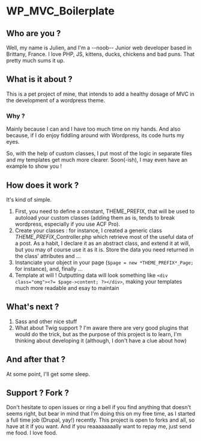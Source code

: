 # WP_MVC_Boilerplate
## Who are you ?
Well, my name is Julien, and I'm a --noob-- Junior web developer based in Brittany, France. I love PHP, JS, kittens, ducks, chickens and bad puns. That pretty much sums it up.

## What is it about ?

This is a pet project of mine, that intends to add a healthy dosage of MVC in the development of a wordpress theme.
### Why ?
Mainly because I can and I have too much time on my hands. And also because, if I do enjoy fiddling around with Wordpress, its code hurts my eyes.

So, with the help of custom classes, I put most of the logic in separate files and my templates get much more clearer. Soon(-ish), I may even have an example to show you !

## How does it work ?

It's kind of simple. 
1. First, you need to define a constant, THEME_PREFIX, that will be used to autoload your custom classes (adding them as is, tends to break wordpress, especially if you use ACF Pro).
2. Create your classes : for instance, I created a generic class *THEME_PREFIX*_Controller.php which retrieve most of the useful data of a post. As a habit, I declare it as an abstract class, and extend it at will, but you may of course use it as it is. Store the data you need returned in the class' attributes and ...
3. Instanciate your object in your page (```$page = new *THEME_PREFIX*_Page;``` for instance), and, finally ...
4. Template at will ! Outputting data will look something like ```<div class="omg"><?= $page->content; ?></div>```, making your templates much more readable and esay to maintain

## What's next ?
1. Sass and other nice stuff
2. What about Twig support ? I'm aware there are very good plugins that would do the trick, but as the purpose of this project is to learn, I'm thinking about developing it (although, I don't have a clue about how)

## And after that ?
At some point, I'll get some sleep.

## Support ? Fork ?
Don't hesitate to open issues or ring a bell if you find anything that doesn't seems right, but bear in mind that I'm doing this on my free time, as I started a full time job (Drupal, yay!) recently. This project is open to forks and all, so have at it if you want. And if you reaaaaaaaally want to repay me, just send me food. I love food.
